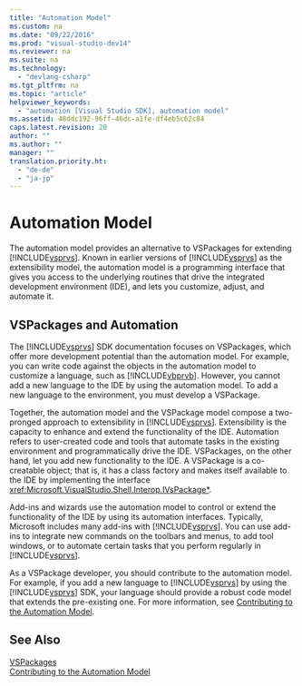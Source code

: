 ```yaml
---
title: "Automation Model"
ms.custom: na
ms.date: "09/22/2016"
ms.prod: "visual-studio-dev14"
ms.reviewer: na
ms.suite: na
ms.technology: 
  - "devlang-csharp"
ms.tgt_pltfrm: na
ms.topic: "article"
helpviewer_keywords: 
  - "automation [Visual Studio SDK], automation model"
ms.assetid: 48ddc192-96ff-46dc-a1fe-df4eb5c62c84
caps.latest.revision: 20
author: ""
ms.author: ""
manager: ""
translation.priority.ht: 
  - "de-de"
  - "ja-jp"
---
```

# Automation Model
The automation model provides an alternative to VSPackages for extending [!INCLUDE[vsprvs](../vs140/includes/vsprvs_md.md)]. Known in earlier versions of [!INCLUDE[vsprvs](../vs140/includes/vsprvs_md.md)] as the extensibility model, the automation model is a programming interface that gives you access to the underlying routines that drive the integrated development environment (IDE), and lets you customize, adjust, and automate it.  
  
## VSPackages and Automation  
 The [!INCLUDE[vsprvs](../vs140/includes/vsprvs_md.md)] SDK documentation focuses on VSPackages, which offer more development potential than the automation model. For example, you can write code against the objects in the automation model to customize a language, such as [!INCLUDE[vbprvb](../vs140/includes/vbprvb_md.md)]. However, you cannot add a new language to the IDE by using the automation model. To add a new language to the environment, you must develop a VSPackage.  
  
 Together, the automation model and the VSPackage model compose a two-pronged approach to extensibility in [!INCLUDE[vsprvs](../vs140/includes/vsprvs_md.md)]. Extensibility is the capacity to enhance and extend the functionality of the IDE. Automation refers to user-created code and tools that automate tasks in the existing environment and programmatically drive the IDE. VSPackages, on the other hand, let you add new functionality to the IDE. A VSPackage is a co-creatable object; that is, it has a class factory and makes itself available to the IDE by implementing the interface <xref:Microsoft.VisualStudio.Shell.Interop.IVsPackage*>.  
  
 Add-ins and wizards use the automation model to control or extend the functionality of the IDE by using its automation interfaces. Typically, Microsoft includes many add-ins with [!INCLUDE[vsprvs](../vs140/includes/vsprvs_md.md)]. You can use add-ins to integrate new commands on the toolbars and menus, to add tool windows, or to automate certain tasks that you perform regularly in [!INCLUDE[vsprvs](../vs140/includes/vsprvs_md.md)].  
  
 As a VSPackage developer, you should contribute to the automation model. For example, if you add a new language to [!INCLUDE[vsprvs](../vs140/includes/vsprvs_md.md)] by using the [!INCLUDE[vsprvs](../vs140/includes/vsprvs_md.md)] SDK, your language should provide a robust code model that extends the pre-existing one. For more information, see [Contributing to the Automation Model](../vs140/contributing-to-the-automation-model.md).  
  
## See Also  
 [VSPackages](../vs140/vspackages.md)   
 [Contributing to the Automation Model](../vs140/contributing-to-the-automation-model.md)